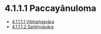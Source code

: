 # 4.1.1.1 Paccayānuloma

* [4.1.1.1.1 Vibhaṅgavāra](4.1.1.1/4.1.1.1.1.md)
* [4.1.1.1.2 Saṅkhyāvāra](4.1.1.1/4.1.1.1.2.md)
